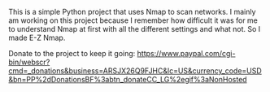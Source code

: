 This is a simple Python project that uses Nmap to scan networks. I mainly am working on this project because I remember how difficult it was for me to understand Nmap at first with all the different settings and what not. So I made E-Z Nmap.







Donate to the project to keep it going:
https://www.paypal.com/cgi-bin/webscr?cmd=_donations&business=ARSJX26Q9FJHC&lc=US&currency_code=USD&bn=PP%2dDonationsBF%3abtn_donateCC_LG%2egif%3aNonHosted
